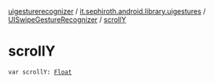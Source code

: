 [uigesturerecognizer](../../index.md) / [it.sephiroth.android.library.uigestures](../index.md) / [UISwipeGestureRecognizer](index.md) / [scrollY](./scroll-y.md)

# scrollY

`var scrollY: `[`Float`](https://kotlinlang.org/api/latest/jvm/stdlib/kotlin/-float/index.html)